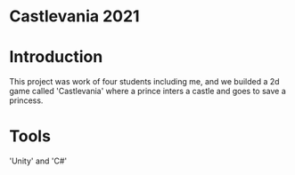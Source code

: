 # Castlevania 2021

# Introduction
This project was work of four students including me, and we builded a 2d game called 'Castlevania' where a prince inters a castle and goes to save a princess. 

# Tools
'Unity' and 'C#'


